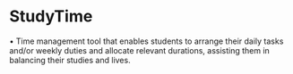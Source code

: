 # StudyTime
•	Time management tool that enables students to arrange their daily tasks and/or weekly duties and allocate relevant durations, assisting them in balancing their studies and lives.
